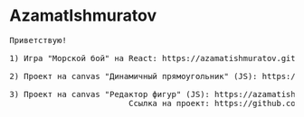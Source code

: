 # AzamatIshmuratov
<pre>
Приветствую!

1) Игра "Морской бой" на React: https://azamatishmuratov.github.io/SeaBattle/

2) Проект на canvas "Динамичный прямоугольник" (JS): https://azamatishmuratov.github.io/Canvas/

3) Проект на canvas "Редактор фигур" (JS): https://azamatishmuratov.github.io/EditorFigures/
                         Ссылка на проект: https://github.com/AzamatIshmuratov/EditorFigures-react
</pre>
